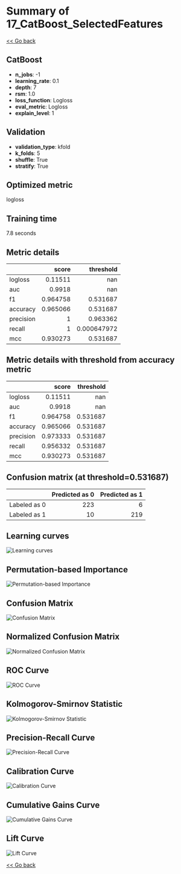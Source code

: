 # Summary of 17_CatBoost_SelectedFeatures

[<< Go back](../README.md)


## CatBoost
- **n_jobs**: -1
- **learning_rate**: 0.1
- **depth**: 7
- **rsm**: 1.0
- **loss_function**: Logloss
- **eval_metric**: Logloss
- **explain_level**: 1

## Validation
 - **validation_type**: kfold
 - **k_folds**: 5
 - **shuffle**: True
 - **stratify**: True

## Optimized metric
logloss

## Training time

7.8 seconds

## Metric details
|           |    score |     threshold |
|:----------|---------:|--------------:|
| logloss   | 0.11511  | nan           |
| auc       | 0.9918   | nan           |
| f1        | 0.964758 |   0.531687    |
| accuracy  | 0.965066 |   0.531687    |
| precision | 1        |   0.963362    |
| recall    | 1        |   0.000647972 |
| mcc       | 0.930273 |   0.531687    |


## Metric details with threshold from accuracy metric
|           |    score |   threshold |
|:----------|---------:|------------:|
| logloss   | 0.11511  |  nan        |
| auc       | 0.9918   |  nan        |
| f1        | 0.964758 |    0.531687 |
| accuracy  | 0.965066 |    0.531687 |
| precision | 0.973333 |    0.531687 |
| recall    | 0.956332 |    0.531687 |
| mcc       | 0.930273 |    0.531687 |


## Confusion matrix (at threshold=0.531687)
|              |   Predicted as 0 |   Predicted as 1 |
|:-------------|-----------------:|-----------------:|
| Labeled as 0 |              223 |                6 |
| Labeled as 1 |               10 |              219 |

## Learning curves
![Learning curves](learning_curves.png)

## Permutation-based Importance
![Permutation-based Importance](permutation_importance.png)
## Confusion Matrix

![Confusion Matrix](confusion_matrix.png)


## Normalized Confusion Matrix

![Normalized Confusion Matrix](confusion_matrix_normalized.png)


## ROC Curve

![ROC Curve](roc_curve.png)


## Kolmogorov-Smirnov Statistic

![Kolmogorov-Smirnov Statistic](ks_statistic.png)


## Precision-Recall Curve

![Precision-Recall Curve](precision_recall_curve.png)


## Calibration Curve

![Calibration Curve](calibration_curve_curve.png)


## Cumulative Gains Curve

![Cumulative Gains Curve](cumulative_gains_curve.png)


## Lift Curve

![Lift Curve](lift_curve.png)



[<< Go back](../README.md)
